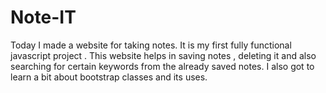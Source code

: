 # Note-IT
Today I made a website for taking notes. It is my first fully functional javascript project . This website helps in saving notes , deleting it and also searching for certain keywords from the already saved notes. I also got to learn a bit about bootstrap classes and its uses.
